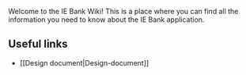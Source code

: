 Welcome to the IE Bank Wiki! This is a place where you can find all the information you need to know about the IE Bank application.

## Useful links

- [[Design document|Design-document]]